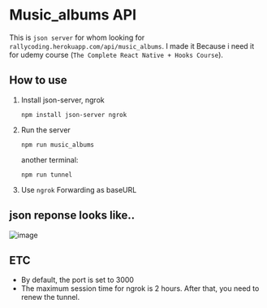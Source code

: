 # Music_albums API

This is `json server` for whom looking for `rallycoding.herokuapp.com/api/music_albums`. I made it Because i need it for udemy course (`The Complete React Native + Hooks Course`). 

## How to use 

1. Install json-server, ngrok

   ```shell
   npm install json-server ngrok
   ```

2. Run the server

   ```shell
   npm run music_albums
   ```

    another terminal:

   ```shell
   npm run tunnel
   ```

3. Use `ngrok` Forwarding as baseURL 

## json reponse looks like..
![image](https://user-images.githubusercontent.com/13061461/129828957-413c1900-103d-4f32-a7de-bd1ea72b304d.png)

## ETC

- By default, the port is set to 3000
- The maximum session time for ngrok is 2 hours. After that, you need to renew the tunnel.

